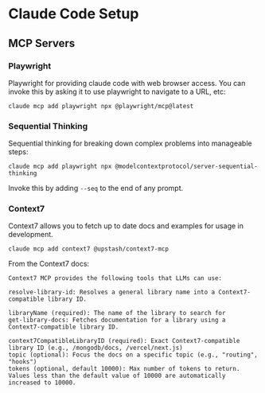 # Claude Code Setup

## MCP Servers

### Playwright

Playwright for providing claude code with web browser access. You can invoke this by asking it to use playwright to navigate to a URL, etc:

```shell
claude mcp add playwright npx @playwright/mcp@latest
```

### Sequential Thinking

Sequential thinking for breaking down complex problems into manageable steps:

```shell
claude mcp add playwright npx @modelcontextprotocol/server-sequential-thinking
```

Invoke this by adding `--seq` to the end of any prompt.

### Context7

Context7 allows you to fetch up to date docs and examples for usage in development.

```
claude mcp add context7 @upstash/context7-mcp
```

From the Context7 docs:

```
Context7 MCP provides the following tools that LLMs can use:

resolve-library-id: Resolves a general library name into a Context7-compatible library ID.

libraryName (required): The name of the library to search for
get-library-docs: Fetches documentation for a library using a Context7-compatible library ID.

context7CompatibleLibraryID (required): Exact Context7-compatible library ID (e.g., /mongodb/docs, /vercel/next.js)
topic (optional): Focus the docs on a specific topic (e.g., "routing", "hooks")
tokens (optional, default 10000): Max number of tokens to return. Values less than the default value of 10000 are automatically increased to 10000.
```
